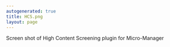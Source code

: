 ```yaml
---
autogenerated: true
title: HCS.png
layout: page
---
```


Screen shot of High Content Screening plugin for Micro-Manager
